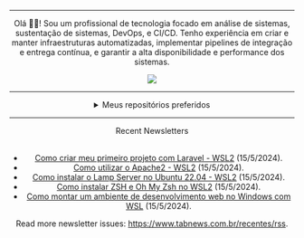 <div align="center">
<hr>
<p>Olá 👋🏾! Sou um profissional de tecnologia focado em análise de sistemas, sustentação de sistemas, DevOps, e CI/CD. Tenho experiência em criar e manter infraestruturas automatizadas, implementar pipelines de integração e entrega contínua, e garantir a alta disponibilidade e performance dos sistemas.</p>
  <img src="https://media.giphy.com/media/yAGIvCiwPJn5C/giphy.gif">
<hr>
  <details>
  <summary>Meus repositórios preferidos</summary>
  <br />
  Alguns dos meus melhores repositórios:
  <br />
<br />
  <ul><li><a href=https://github.com/RxJSVini/aluratube target="_blank" rel="noopener noreferrer">RxJSVini/aluratube</a> (<b>0</b> ✨ and <b>0</b> 🍴): Aluratube - Desenvolvido durante a imersão React da Alura no final de 2022</li><li><a href=https://github.com/RxJSVini/nlw-ia target="_blank" rel="noopener noreferrer">RxJSVini/nlw-ia</a> (<b>0</b> ✨ and <b>0</b> 🍴): Projeto desenvolvido durante a NLW IA - Usando a API da OPENAI</li>
<li>More coming soon :).</li>
</ul>
  </details>
  <hr/>
    <summary>Recent Newsletters</summary>
  <br />
  <ul>
    <li><a href=https://www.tabnews.com.br/silvestrini/como-criar-meu-primeiro-projeto-com-laravel-wsl2 target="_blank" rel="noopener noreferrer">Como criar meu primeiro projeto com Laravel - WSL2</a> (15/5/2024).</li><li><a href=https://www.tabnews.com.br/silvestrini/como-utilizar-o-apache2-wsl2 target="_blank" rel="noopener noreferrer">Como utilizar o Apache2 - WSL2</a> (15/5/2024).</li><li><a href=https://www.tabnews.com.br/silvestrini/como-instalar-o-lamp-server-no-ubuntu-22-04-wsl2 target="_blank" rel="noopener noreferrer">Como instalar o Lamp Server no Ubuntu 22.04 - WSL2</a> (15/5/2024).</li><li><a href=https://www.tabnews.com.br/silvestrini/como-instalar-zsh-e-oh-my-zsh-no-wsl2 target="_blank" rel="noopener noreferrer">Como instalar ZSH e Oh My Zsh no WSL2</a> (15/5/2024).</li><li><a href=https://www.tabnews.com.br/silvestrini/como-montar-um-ambiente-de-desenvolvimento-web-no-windows-com-wsl target="_blank" rel="noopener noreferrer">Como montar um ambiente de desenvolvimento web no Windows com WSL</a> (15/5/2024).</li>
  </ul>
<p>Read more newsletter issues: <a href="https://www.tabnews.com.br/recentes/rss">https://www.tabnews.com.br/recentes/rss</a>.</p>
  </details>
